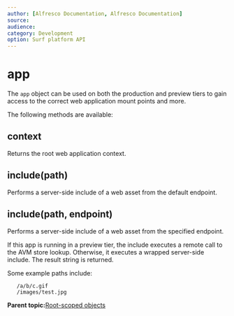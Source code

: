 ```yaml
---
author: [Alfresco Documentation, Alfresco Documentation]
source: 
audience: 
category: Development
option: Surf platform API
---
```


# app

The `app` object can be used on both the production and preview tiers to gain access to the correct web application mount points and more.

The following methods are available:

## context

Returns the root web application context.

## include\(path\)

Performs a server-side include of a web asset from the default endpoint.

## include\(path, endpoint\)

Performs a server-side include of a web asset from the specified endpoint.

If this app is running in a preview tier, the include executes a remote call to the AVM store lookup. Otherwise, it executes a wrapped server-side include. The result string is returned.

Some example paths include:

```
   /a/b/c.gif
   /images/test.jpg
```

**Parent topic:**[Root-scoped objects](../references/APISurf-rootscoped.md)

